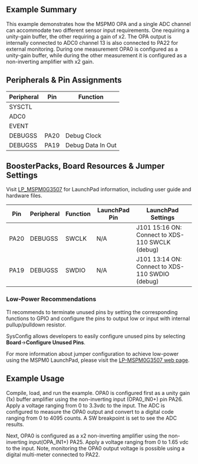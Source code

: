 ## Example Summary

This example demonstrates how the MSPM0 OPA and a single ADC channel can accommodate two different sensor input requirements. One requiring a unity-gain buffer, the other requiring a gain of x2.  The OPA output is internally connected to ADC0 channel 13 is also connected to PA22 for external monitoring.  During one measurement OPA0 is configured as a unity-gain buffer, while during the other measurement it is configured as a non-inverting amplifier with x2 gain.  
  
## Peripherals & Pin Assignments

| Peripheral | Pin | Function |
| --- | --- | --- |
| SYSCTL |  |  |
| ADC0 |  |  |
| EVENT |  |  |
| DEBUGSS | PA20 | Debug Clock |
| DEBUGSS | PA19 | Debug Data In Out |

## BoosterPacks, Board Resources & Jumper Settings

Visit [LP_MSPM0G3507](https://www.ti.com/tool/LP-MSPM0G3507) for LaunchPad information, including user guide and hardware files.

| Pin | Peripheral | Function | LaunchPad Pin | LaunchPad Settings |
| --- | --- | --- | --- | --- |
| PA20 | DEBUGSS | SWCLK | N/A | J101 15:16 ON: Connect to XDS-110 SWCLK (debug) |
| PA19 | DEBUGSS | SWDIO | N/A | J101 13:14 ON: Connect to XDS-110 SWDIO (debug) |

### Low-Power Recommendations
TI recommends to terminate unused pins by setting the corresponding functions to
GPIO and configure the pins to output low or input with internal
pullup/pulldown resistor.

SysConfig allows developers to easily configure unused pins by selecting **Board**→**Configure Unused Pins**.

For more information about jumper configuration to achieve low-power using the
MSPM0 LaunchPad, please visit the [LP-MSPM0G3507 web page](https://www.ti.com/tool/LP-MSPM0G3507).

## Example Usage
Compile, load, and run the example.
OPA0 is configured first as a unity gain (1x) buffer amplifier using the non-inverting input (OPA0_IN0+) pin PA26.
Apply a voltage ranging from 0 to 3.3vdc to the input.  The ADC is configured to measure the OPA0 output and convert to a digital code ranging from 0 to 4095 counts. A SW breakpoint is set to see the ADC results.

Next, OPA0 is configured as a x2 non-inverting amplifier using the non-inverting input(OPA_IN1+) PA25.  Apply a voltage ranging from 0 to 1.65 vdc to the input.  Note, monitoring the OPA0 output voltage is possible using a digital multi-meter connected to PA22.
